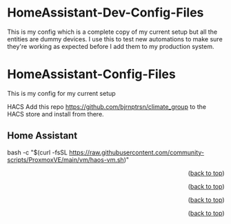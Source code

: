 # HomeAssistant-Dev-Config-Files

This is my config which is a complete copy of my current setup but all the entities are dummy devices. I use this to test new automations to make sure they're working as expected before I add them to my production system.




# HomeAssistant-Config-Files

This is my config for my current setup  


HACS Add this repo https://github.com/bjrnptrsn/climate_group to the HACS store and install from there.






## Home Assistant
<a id="about-the-project"></a>

bash -c "$(curl -fsSL https://raw.githubusercontent.com/community-scripts/ProxmoxVE/main/vm/haos-vm.sh)"


<p align="right">(<a href="#readme_top">back to top</a>)</p>







<p align="right">(<a href="#readme_top">back to top</a>)</p>





<p align="right">(<a href="#readme_top">back to top</a>)</p>



<p align="right">(<a href="#readme_top">back to top</a>)</p>
